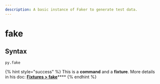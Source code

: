 ```yaml
---
description: A basic instance of Faker to generate test data.
---
```


# fake

## Syntax

```
py.fake
```

{% hint style="success" %}
This is a **command** and a **fixture**. More details in his doc: [**Fixtures > fake**](../docs/fixtures/fake.md)****
{% endhint %}

